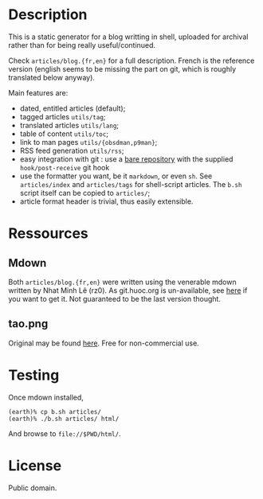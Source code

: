 # Description
This is a static generator for a blog writting in shell,
uploaded for archival rather than for being really useful/continued.

Check `articles/blog.{fr,en}` for a full description. French
is the reference version (english seems to be missing the part
on git, which is roughly translated below anyway).

Main features are:

- dated, entitled articles (default);
- tagged articles `utils/tag`;
- translated articles `utils/lang`;
- table of content `utils/toc`;
- link to man pages `utils/{obsdman,p9man}`;
- RSS feed generation `utils/rss`;
- easy integration with git : use a
  [bare repository](http://tips.awesom.eu/show?id=26) with 
  the supplied `hook/post-receive` git hook
- use the formatter you want, be it `markdown`, or even `sh`.
  See `articles/index` and `articles/tags` for shell-script
  articles. The `b.sh` script itself can be copied to `articles/`;
- article format header is trivial, thus easily extensible.

# Ressources
## Mdown
Both `articles/blog.{fr,en}` were written using the venerable
mdown written by Nhat Minh Lê (rz0). As git.huoc.org is un-available,
see [here](http://awesom.eu/~mb/mdown.tgz) if you want to get
it. Not guaranteed to be the last version thought.

## tao.png
Original may be found
[here](http://www.iconarchive.com/show/space-icons-by-aha-soft/Galaxy-icon.html).
Free for non-commercial use.

# Testing
Once mdown installed, 

	(earth)% cp b.sh articles/
	(earth)% ./b.sh articles/ html/

And browse to `file://$PWD/html/`.

# License
Public domain.
